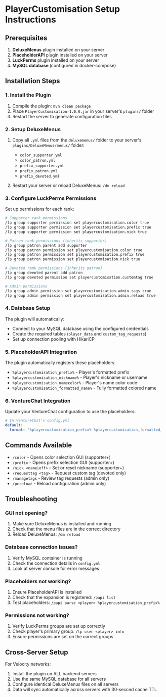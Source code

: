 # PlayerCustomisation Setup Instructions

## Prerequisites
1. **DeluxeMenus** plugin installed on your server
2. **PlaceholderAPI** plugin installed on your server
3. **LuckPerms** plugin installed on your server
4. **MySQL database** (configured in docker-compose)

## Installation Steps

### 1. Install the Plugin
1. Compile the plugin: `mvn clean package`
2. Place `PlayerCustomisation-1.0.0.jar` in your server's `plugins/` folder
3. Restart the server to generate configuration files

### 2. Setup DeluxeMenus
1. Copy all `.yml` files from the `deluxemenus/` folder to your server's `plugins/DeluxeMenus/menus/` folder:
   - `color_supporter.yml`
   - `color_patron.yml` 
   - `prefix_supporter.yml`
   - `prefix_patron.yml`
   - `prefix_devoted.yml`

2. Restart your server or reload DeluxeMenus: `/dm reload`

### 3. Configure LuckPerms Permissions
Set up permissions for each rank:

```bash
# Supporter rank permissions
/lp group supporter permission set playercustomisation.color true
/lp group supporter permission set playercustomisation.prefix true
/lp group supporter permission set playercustomisation.nick true

# Patron rank permissions (inherits supporter)
/lp group patron parent add supporter
/lp group patron permission set playercustomisation.color true
/lp group patron permission set playercustomisation.prefix true
/lp group patron permission set playercustomisation.nick true

# Devoted rank permissions (inherits patron)
/lp group devoted parent add patron
/lp group devoted permission set playercustomisation.customtag true

# Admin permissions
/lp group admin permission set playercustomisation.admin.tags true
/lp group admin permission set playercustomisation.admin.reload true
```

### 4. Database Setup
The plugin will automatically:
- Connect to your MySQL database using the configured credentials
- Create the required tables (`player_data` and `custom_tag_requests`)
- Set up connection pooling with HikariCP

### 5. PlaceholderAPI Integration
The plugin automatically registers these placeholders:
- `%playercustomisation_prefix%` - Player's formatted prefix
- `%playercustomisation_nickname%` - Player's nickname or username
- `%playercustomisation_namecolor%` - Player's name color code
- `%playercustomisation_formatted_name%` - Fully formatted colored name

### 6. VentureChat Integration
Update your VentureChat configuration to use the placeholders:

```yaml
# In VentureChat's config.yml
default:
  format: "%playercustomisation_prefix% %playercustomisation_formatted_name%: %message%"
```

## Commands Available
- `/color` - Opens color selection GUI (supporter+)
- `/prefix` - Opens prefix selection GUI (supporter+)
- `/nick <name|off>` - Set or reset nickname (supporter+)
- `/requesttag <tag>` - Request custom tag (devoted only)
- `/managetags` - Review tag requests (admin only)
- `/pcreload` - Reload configuration (admin only)

## Troubleshooting

### GUI not opening?
1. Make sure DeluxeMenus is installed and running
2. Check that the menu files are in the correct directory
3. Reload DeluxeMenus: `/dm reload`

### Database connection issues?
1. Verify MySQL container is running
2. Check the connection details in `config.yml`
3. Look at server console for error messages

### Placeholders not working?
1. Ensure PlaceholderAPI is installed
2. Check that the expansion is registered: `/papi list`
3. Test placeholders: `/papi parse <player> %playercustomisation_prefix%`

### Permissions not working?
1. Verify LuckPerms groups are set up correctly
2. Check player's primary group: `/lp user <player> info`
3. Ensure permissions are set on the correct groups

## Cross-Server Setup
For Velocity networks:
1. Install the plugin on ALL backend servers
2. Use the same MySQL database for all servers
3. Configure identical DeluxeMenus files on all servers
4. Data will sync automatically across servers with 30-second cache TTL